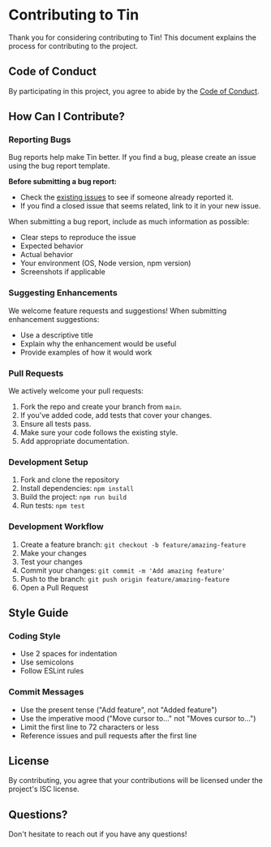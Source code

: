 # Contributing to Tin

Thank you for considering contributing to Tin! This document explains the process for contributing to the project.

## Code of Conduct

By participating in this project, you agree to abide by the [Code of Conduct](CODE_OF_CONDUCT.md).

## How Can I Contribute?

### Reporting Bugs

Bug reports help make Tin better. If you find a bug, please create an issue using the bug report template.

**Before submitting a bug report:**

- Check the [existing issues](https://github.com/aneeshsunganahalli/Tin/issues) to see if someone already reported it.
- If you find a closed issue that seems related, link to it in your new issue.

When submitting a bug report, include as much information as possible:
- Clear steps to reproduce the issue
- Expected behavior
- Actual behavior
- Your environment (OS, Node version, npm version)
- Screenshots if applicable

### Suggesting Enhancements

We welcome feature requests and suggestions! When submitting enhancement suggestions:

- Use a descriptive title
- Explain why the enhancement would be useful
- Provide examples of how it would work

### Pull Requests

We actively welcome your pull requests:

1. Fork the repo and create your branch from `main`.
2. If you've added code, add tests that cover your changes.
3. Ensure all tests pass.
4. Make sure your code follows the existing style.
5. Add appropriate documentation.

### Development Setup

1. Fork and clone the repository
2. Install dependencies: `npm install`
3. Build the project: `npm run build`
4. Run tests: `npm test`

### Development Workflow

1. Create a feature branch: `git checkout -b feature/amazing-feature`
2. Make your changes
3. Test your changes
4. Commit your changes: `git commit -m 'Add amazing feature'`
5. Push to the branch: `git push origin feature/amazing-feature`
6. Open a Pull Request

## Style Guide

### Coding Style

- Use 2 spaces for indentation
- Use semicolons
- Follow ESLint rules

### Commit Messages

- Use the present tense ("Add feature", not "Added feature")
- Use the imperative mood ("Move cursor to..." not "Moves cursor to...")
- Limit the first line to 72 characters or less
- Reference issues and pull requests after the first line

## License

By contributing, you agree that your contributions will be licensed under the project's ISC license.

## Questions?

Don't hesitate to reach out if you have any questions!